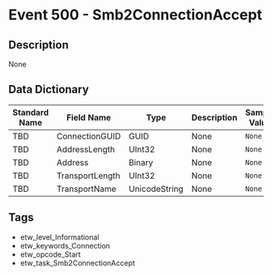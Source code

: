 # Event 500 - Smb2ConnectionAccept

## Description
None

## Data Dictionary
|Standard Name|Field Name|Type|Description|Sample Value|
|---|---|---|---|---|
|TBD|ConnectionGUID|GUID|None|`None`|
|TBD|AddressLength|UInt32|None|`None`|
|TBD|Address|Binary|None|`None`|
|TBD|TransportLength|UInt32|None|`None`|
|TBD|TransportName|UnicodeString|None|`None`|

## Tags
* etw_level_Informational
* etw_keywords_Connection
* etw_opcode_Start
* etw_task_Smb2ConnectionAccept